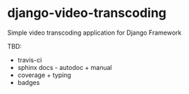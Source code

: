 # django-video-transcoding
Simple video transcoding application for Django Framework

TBD:

* travis-ci
* sphinx docs - autodoc + manual
* coverage + typing
* badges

